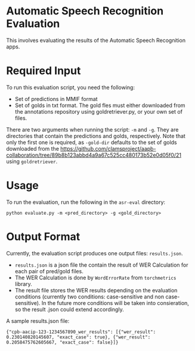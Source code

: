 # Automatic Speech Recognition Evaluation
This involves evaluating the results of the Automatic Speech Recognition apps.

# Required Input
To run this evaluation script, you need the following:

* Set of predictions in MMIF format
* Set of golds in txt format. The gold fles must either downloaded from the annotations repository
using goldretriever.py, or your own set of files. 

There are two arguments when running the script: `-m` and `-g`.
They are directories that contain the predictions and golds, respectively. 
Note that only the first one is required, as `-gold-dir` defaults to the set of golds downloaded 
from the https://github.com/clamsproject/aapb-collaboration/tree/89b8b123abbd4a9a67c525cc480173b52e0d05f0/21 using `goldretriever`.

# Usage
To run the evaluation, run the following in the `asr-eval` directory:
```
python evaluate.py -m <pred_directory> -g <gold_directory>
```

# Output Format
Currently, the evaluation script produces one output files: `results.json`.
* `results.json` is a json file the contain the result of WER Calculation for each pair of pred/gold files.
* The WER Calculation is done by `WordErrorRate` from `torchmetrics` library.
* The result file stores the WER results depending on the evaluation conditions (currently two conditions: case-sensitive and non case-sensitive). In the future more conditions will be taken into consieration, so the result .json could extend accordingly.

A sample results.json file:
```
{"cpb-aacip-123-1234567890_wer_results": [{"wer_result": 0.230140820145607, "exact_case": true}, {"wer_result": 0.2058475762605667, "exact_case": false}]}
```